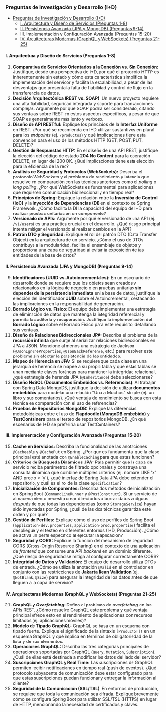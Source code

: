 
### Preguntas de Investigación y Desarrollo (I+D)

- [Preguntas de Investigación y Desarrollo (I+D)](#preguntas-de-investigación-y-desarrollo-id)
  - [I. Arquitectura y Diseño de Servicios (Preguntas 1-8)](#i-arquitectura-y-diseño-de-servicios-preguntas-1-8)
  - [II. Persistencia Avanzada (JPA y MongoDB) (Preguntas 9-14)](#ii-persistencia-avanzada-jpa-y-mongodb-preguntas-9-14)
  - [III. Implementación y Configuración Avanzada (Preguntas 15-20)](#iii-implementación-y-configuración-avanzada-preguntas-15-20)
  - [IV. Arquitecturas Modernas (GraphQL y WebSockets) (Preguntas 21-25)](#iv-arquitecturas-modernas-graphql-y-websockets-preguntas-21-25)


#### I. Arquitectura y Diseño de Servicios (Preguntas 1-8)

1.  **Comparativa de Servicios Orientados a la Conexión vs. Sin Conexión:** Justifique, desde una perspectiva de I+D, por qué el protocolo HTTP es inherentemente sin estado y cómo esta característica simplifica la implementación del servidor y facilita la escalabilidad, a pesar de las desventajas que presenta la falta de fiabilidad y control de flujo en la transferencia de datos.
2.  **Decisión Arquitectónica (REST vs. SOAP):** Un nuevo proyecto requiere una alta fiabilidad, seguridad integrada y soporte para transacciones complejas. Argumente por qué SOAP podría ser considerado, citando sus ventajas sobre REST en estos aspectos específicos, a pesar de que SOAP es generalmente más lento y verboso.
3.  **Diseño de API RESTful:** Explique los principios de la **Interfaz Uniforme** en REST. ¿Por qué se recomienda en I+D utilizar sustantivos en plural para los *endpoints* (ej. `/productos`) y qué implicaciones tiene esta convención para el uso de los métodos HTTP (GET, POST, PUT, DELETE)?
4.  **Gestión de Respuestas HTTP:** En el diseño de una API REST, justifique la elección del código de estado **204 No Content** para la operación DELETE, en lugar del 200 OK. ¿Qué implicaciones tiene esta elección para la eficiencia de la red?
5.  **Análisis de Seguridad y Protocolos (WebSockets):** Describa el protocolo WebSockets y el problema de rendimiento y latencia que resuelve en comparación con las técnicas anteriores como el *polling* o *long polling*. ¿Por qué WebSockets es fundamental para aplicaciones que requieren comunicación bidireccional y en tiempo real?
6.  **Principios de Spring:** Explique la relación entre la **Inversión de Control (IoC)** y la **Inyección de Dependencias (DI)** en el contexto de Spring Framework. ¿Cómo facilita la DI la capacidad del equipo de I+D para realizar pruebas unitarias en un componente?
7.  **Versionado de APIs:** Argumente por qué el versionado de una API (ej. `/v1/users`) es una práctica crucial en el desarrollo. ¿Qué riesgo principal intenta mitigar el versionado al realizar cambios en la API?
8.  **Patrón DTO y Seguridad:** Explique el rol del patrón DTO (Data Transfer Object) en la arquitectura de un servicio. ¿Cómo el uso de DTOs contribuye a la modularidad, facilita el ensamblaje de objetos y proporciona una capa de seguridad al evitar la exposición de las entidades de la base de datos?

#### II. Persistencia Avanzada (JPA y MongoDB) (Preguntas 9-14)

9.  **Identificadores (UUID vs. Autoincrementales):** En un escenario de desarrollo donde se requiere que los objetos sean creados y relacionados en la lógica de negocio o en pruebas unitarias **sin depender de la persistencia inmediata** en la base de datos, justifique la elección del identificador **UUID** sobre el Autoincremental, destacando las implicaciones en la responsabilidad de generación.
10. **Borrado Lógico vs. Físico:** El equipo debe implementar una estrategia de eliminación de datos que mantenga la integridad referencial y permita la auditoría y recuperación. Justifique la implementación del **Borrado Lógico** sobre el Borrado Físico para este requisito, detallando sus ventajas.
11. **Diseño de Relaciones Bidireccionales JPA:** Describa el problema de la **recursión infinita** que surge al serializar relaciones bidireccionales en JPA a JSON. Mencione al menos una estrategia de Jackson (`@JsonIgnoreProperties`, `@JsonBackReference`, etc.) para resolver este problema sin afectar la persistencia de las entidades.
12. **Mapeo de Herencia en JPA:** Si se requiere que cada clase en una jerarquía de herencia se mapee a su propia tabla y que estas tablas se unan mediante claves foráneas para mantener la integridad relacional, ¿qué estrategia de herencia JPA (`@Inheritance`) debe seleccionarse?
13. **Diseño NoSQL (Documentos Embebidos vs. Referencias):** Al trabajar con Spring Data MongoDB, justifique la decisión de utilizar **documentos embebidos** para modelar una relación "Uno a Muchos" simple (ej. un libro y sus comentarios). ¿Qué ventaja de rendimiento se busca con esta técnica en comparación con el uso de referencias?
14. **Pruebas de Repositorios MongoDB:** Explique las diferencias metodológicas entre el uso de **Flapdoodle (MongoDB embebido)** y **TestContainers** para el testeo de repositorios MongoDB. ¿En qué escenarios de I+D se preferiría usar TestContainers?

#### III. Implementación y Configuración Avanzada (Preguntas 15-20)

15. **Cache en Servicios:** Describa la funcionalidad de las anotaciones `@Cacheable` y `@CachePut` en Spring. ¿Por qué es fundamental que la clase principal esté anotada con `@EnableCaching` para que estas funcionen?
16. **Criterios de Búsqueda Dinámicos JPA:** Para permitir que la capa de servicio reciba parámetros de filtrado opcionales y construya una consulta dinámica que combine múltiples criterios (ej. nombre LIKE 'x' AND precio < 'y'), ¿qué interfaz de Spring Data JPA debe extender el repositorio, y cuál es el rol de la clase `Specification`?
17. **Inicialización de Componentes:** Describa dos métodos de inicialización en Spring Boot (`CommandLineRunner` y `@PostConstruct`). Si un servicio de almacenamiento necesita crear directorios o borrar datos antiguos *después* de que todas las dependencias (como `StorageService`) hayan sido inyectadas por Spring, ¿cuál de las dos técnicas garantiza este orden y por qué?
18. **Gestión de Perfiles:** Explique cómo el uso de perfiles de Spring Boot (`application-dev.properties`, `application-prod.properties`) facilita el despliegue y el testeo en diferentes entornos (I+D, Producción). ¿Cómo se activa un perfil específico al ejecutar la aplicación?
19. **Seguridad y CORS:** Explique la función del mecanismo de seguridad CORS (Cross-Origin Resource Sharing) en el contexto de una aplicación de *frontend* que consume una API *backend* en un dominio diferente. ¿Qué riesgo de seguridad se mitiga al configurar correctamente CORS?
20. **Integridad de Datos y Validación:** El equipo de desarrollo utiliza DTOs de entrada. ¿Cómo se utiliza la anotación `@Valid` en el controlador en conjunto con las restricciones de **Jakarta Bean Validation** (ej. `@NotBlank`, `@Size`) para asegurar la integridad de los datos antes de que lleguen a la capa de servicio?

#### IV. Arquitecturas Modernas (GraphQL y WebSockets) (Preguntas 21-25)

21. **GraphQL y *Overfetching*:** Defina el problema de *overfetching* en las APIs REST. ¿Cómo resuelve GraphQL este problema y qué ventaja principal ofrece esto en el rendimiento de aplicaciones con recursos limitados (ej. aplicaciones móviles)?
22. **Modelo de Tipado GraphQL:** GraphQL se basa en un esquema con tipado fuerte. Explique el significado de la sintaxis `[Producto!]!` en un esquema GraphQL y qué implica en términos de obligatoriedad de la lista y de sus elementos.
23. **Operaciones GraphQL:** Describa las tres categorías principales de operaciones soportadas por GraphQL (`Query`, `Mutation`, `Subscription`). ¿Cuál de ellas está destinada a modificar los datos del lado del servidor?
24. **Suscripciones GraphQL y Real Time:** Las suscripciones de GraphQL permiten recibir notificaciones en tiempo real (push de eventos). ¿Qué protocolo subyacente de comunicación debe estar configurado para que estas suscripciones puedan funcionar y entregar la información al cliente?
25. **Seguridad de la Comunicación (SSL/TSL):** En entornos de producción, se requiere que toda la comunicación sea cifrada. Explique brevemente cómo se configura Spring Boot para utilizar SSL/TSL (HTTPS) en lugar de HTTP, mencionando la necesidad de certificados y claves.